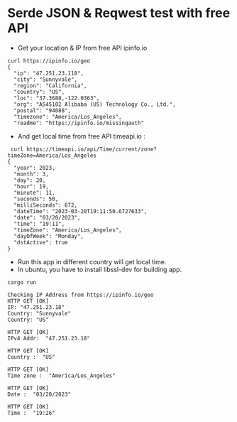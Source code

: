 # Serde JSON & Reqwest test with free API

* Get your location & IP from free API ipinfo.io
```
curl https://ipinfo.io/geo
{
  "ip": "47.251.23.118",
  "city": "Sunnyvale",
  "region": "California",
  "country": "US",
  "loc": "37.3688,-122.0363",
  "org": "AS45102 Alibaba (US) Technology Co., Ltd.",
  "postal": "94088",
  "timezone": "America/Los_Angeles",
  "readme": "https://ipinfo.io/missingauth"
```
* And get local time from free API timeapi.io : 

```
 curl https://timeapi.io/api/Time/current/zone?timeZone=America/Los_Angeles 
{
  "year": 2023,
  "month": 3,
  "day": 20,
  "hour": 19,
  "minute": 11,
  "seconds": 50,
  "milliSeconds": 672,
  "dateTime": "2023-03-20T19:11:50.6727633",
  "date": "03/20/2023",
  "time": "19:11",
  "timeZone": "America/Los_Angeles",
  "dayOfWeek": "Monday",
  "dstActive": true
}
```
* Run this app in different country will get local time.
* In ubuntu, you have to install libssl-dev for building app.

```
cargo run

Checking IP Address from https://ipinfo.io/geo 
HTTP GET [OK]
IP: "47.251.23.18"
Country: "Sunnyvale"
Country: "US"

HTTP GET [OK]
IPv4 Addr:  "47.251.23.18"

HTTP GET [OK]
Country :  "US"

HTTP GET [OK]
Time zone :  "America/Los_Angeles"

HTTP GET [OK]
Date :  "03/20/2023"

HTTP GET [OK]
Time :  "19:26"
```

